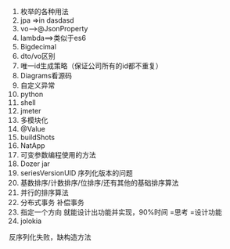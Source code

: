 
1. 枚举的各种用法
2. jpa  =>in dasdasd
3. vo-->@JsonProperty
4. lambda==>类似于es6
5. Bigdecimal
6. dto/vo区别
7. 唯一id生成策略（保证公司所有的id都不重复）
8. Diagrams看源码
9. 自定义异常
10. python 
11. shell
12. jmeter
13. 多模块化
14. @Value
15. buildShots
16. NatApp
17. 可变参数编程使用的方法
18. Dozer   jar 
19. seriesVersionUID  序列化版本的问题
20. 基数排序/计数排序/位排序/还有其他的基础排序算法
21. 并行的排序算法
22. 分布式事务  补偿事务
23. 指定一个方向   就能设计出功能并实现，90%时间  =思考 =设计功能
24. jolokia


反序列化失败，缺构造方法